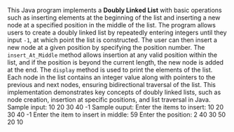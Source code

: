 This Java program implements a **Doubly Linked List** with basic operations such as inserting elements at the beginning of the list and inserting a new node at a specified position in the middle of the list. The program allows users to create a doubly linked list by repeatedly entering integers until they input `-1`, at which point the list is constructed. The user can then insert a new node at a given position by specifying the position number. The `insert_At_Middle` method allows insertion at any valid position within the list, and if the position is beyond the current length, the new node is added at the end. The `display` method is used to print the elements of the list. Each node in the list contains an integer value along with pointers to the previous and next nodes, ensuring bidirectional traversal of the list. This implementation demonstrates key concepts of doubly linked lists, such as node creation, insertion at specific positions, and list traversal in Java.
Sample input:
10 20 30 40 -1
Sample ouput:
Enter the items to insert:
10 20 30 40 -1
Enter the item to insert in middle:
59
Enter the position:
2
40 30 50 20 10 
